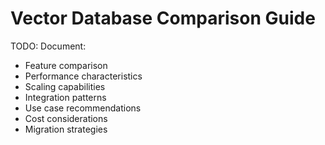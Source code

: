 # Vector Database Comparison Guide

TODO: Document:
- Feature comparison
- Performance characteristics
- Scaling capabilities
- Integration patterns
- Use case recommendations
- Cost considerations
- Migration strategies